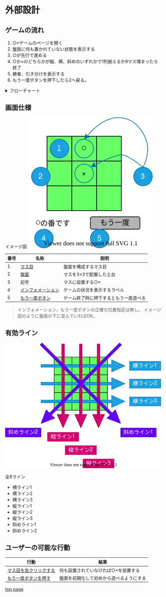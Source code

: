 # 外部設計

## ゲームの流れ

1. ○×ゲームのページを開く
2. 盤面に何も置かれていない状態を表示する
3. ○が先行で進める
4. ○か×のどちらかが縦、横、斜めのいずれかで1列揃えるか9マス埋まったら終了
5. 勝者、引き分けを表示する
6. もう一度ボタンを押下したら2へ戻る。

<details>
<summary>フローチャート</summary>

![](./flowchart_game.drawio.svg)
</details>

## 画面仕様

イメージ図
![](./image_imagination.drawio.svg)

| 番号 |        名称        |                  説明                  |
| ---- | ------------------ | -------------------------------------- |
| 1    | [マス目](./cell.md)             | 盤面を構成するマス目                   |
| 2    | [盤面](./board.md)               | マスを3×3で配置した土台                |
| 3    | 記号               | マスに設置する○×                       |
| 4    | [インフォメーション](./information.md) | ゲームの状況を表示するラベル           |
| 5    | [もう一度ボタン](./continueButton.md)     | ゲーム終了時に押下するともう一度遊べる |

> インフォメーション、もう一度ボタンの正確な位置指定は無し。
> イメージ図のように盤面の下に並んでいればOK。

## 有効ライン

![](./image_line.drawio.svg)

全8ライン
- 横ライン1
- 横ライン2
- 横ライン3
- 縦ライン1
- 縦ライン2
- 縦ライン3
- 斜めライン1
- 斜めライン2

## ユーザーの可能な行動

|          行動          |                   結果                   |
| ---------------------- | ---------------------------------------- |
| [マス目を左クリックする](./feature_clickCell.md) | 何も設置されていなければ○×を設置する   |
| [もう一度ボタンを押す](./feature_submitContinueButton.md)   | 盤面を初期化して初めから遊べるようにする |

[top page](./topPage.md)
